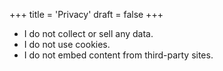+++
title = 'Privacy'
draft = false
+++

* I do not collect or sell any data.
* I do not use cookies.
* I do not embed content from third-party sites.